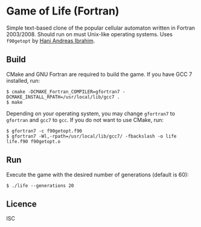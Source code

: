 # Game of Life (Fortran)
Simple text-based clone of the popular cellular automaton written in Fortran
2003/2008. Should run on must Unix-like operating systems. Uses `f90getopt` by
[Hani Andreas Ibrahim](https://github.com/haniibrahim/f90getopt).

## Build
CMake and GNU Fortran are required to build the game. If you have GCC 7
installed, run:
```
$ cmake -DCMAKE_Fortran_COMPILER=gfortran7 -DCMAKE_INSTALL_RPATH=/usr/local/lib/gcc7 .
$ make
```
Depending on your operating system, you may change `gfortran7` to `gfortran` and
`gcc7` to `gcc`. If you do not want to use CMake, run:
```
$ gfortran7 -c f90getopt.f90
$ gfortran7 -Wl,-rpath=/usr/local/lib/gcc7/ -fbackslash -o life life.f90 f90getopt.o
```

## Run
Execute the game with the desired number of generations (default is 60):
```
$ ./life --generations 20
```

## Licence
ISC
